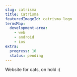 ```yaml
---
slug: catrisma
title: Catrisma
featuredImageId: catrisma_logo
termsMap:
  development-area:
    - web
    - android
    - ios
extra:
  progress: 10
  status: pending
---
```


Website for cats, on hold :(